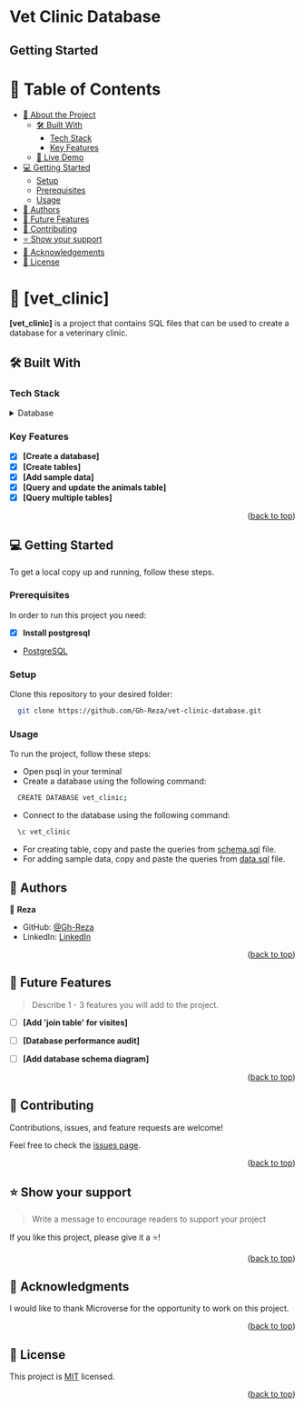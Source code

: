 # Vet Clinic Database
## Getting Started
<!-- TABLE OF CONTENTS -->

# 📗 Table of Contents

- [📖 About the Project](#about-project)
  - [🛠 Built With](#built-with)
    - [Tech Stack](#tech-stack)
    - [Key Features](#key-features)
  - [🚀 Live Demo](#live-demo)
- [💻 Getting Started](#getting-started)
  - [Setup](#setup)
  - [Prerequisites](#prerequisites)
  - [Usage](#usage)
- [👥 Authors](#authors)
- [🔭 Future Features](#future-features)
- [🤝 Contributing](#contributing)
- [⭐️ Show your support](#support)
- [🙏 Acknowledgements](#acknowledgements)
- [📝 License](#license)

<!-- PROJECT DESCRIPTION -->

# 📖 [vet_clinic] <a name="about-project"></a>

**[vet_clinic]** is a project that contains SQL files that can be used to create a database for a veterinary clinic.

## 🛠 Built With <a name="built-with"></a>

### Tech Stack <a name="tech-stack"></a>

<details>
<summary>Database</summary>
  <ul>
    <li><a href="https://www.postgresql.org/">PostgreSQL</a></li>
  </ul>
</details>

<!-- Features -->

### Key Features <a name="key-features"></a>

- [x] **[Create a database]**
- [x] **[Create tables]**
- [x] **[Add sample data]**
- [x] **[Query and update the animals table]**
- [x] **[Query multiple tables]**

<p align="right">(<a href="#readme-top">back to top</a>)</p>

<!-- GETTING STARTED -->

## 💻 Getting Started <a name="getting-started"></a>

To get a local copy up and running, follow these steps.

### Prerequisites

In order to run this project you need:

 - [x] **Install postgresql**
- [PostgreSQL](https://www.postgresql.org/download/)

### Setup

Clone this repository to your desired folder:

```sh
  git clone https://github.com/Gh-Reza/vet-clinic-database.git
```
### Usage

To run the project, follow these steps:

- Open psql in your terminal
- Create a database using the following command:

```sh
  CREATE DATABASE vet_clinic;
```
- Connect to the database using the following command:

```sh
  \c vet_clinic
```
- For creating table, copy and paste the queries from [schema.sql](./schema.sql) file.
- For adding sample data, copy and paste the queries from [data.sql](./data.sql) file.

<!-- AUTHORS -->

## 👥 Authors <a name="Reza"></a>


👤 **Reza**

- GitHub: [@Gh-Reza](https://github.com/Gh-Reza)
- LinkedIn: [LinkedIn](https://www.linkedin.com/in/reza-merzaie/)

<p align="right">(<a href="#readme-top">back to top</a>)</p>

<!-- FUTURE FEATURES -->

## 🔭 Future Features <a name="future-features"></a>

> Describe 1 - 3 features you will add to the project.

- [ ] **[Add 'join table' for visites]**
- [ ] **[Database performance audit]**
- [ ] **[Add database schema diagram]**


<p align="right">(<a href="#readme-top">back to top</a>)</p>

<!-- CONTRIBUTING -->

## 🤝 Contributing <a name="contributing"></a>

Contributions, issues, and feature requests are welcome!

Feel free to check the [issues page](../../issues/).

<p align="right">(<a href="#readme-top">back to top</a>)</p>

<!-- SUPPORT -->

## ⭐️ Show your support <a name="support"></a>

> Write a message to encourage readers to support your project

If you like this project, please give it a ⭐️!

<p align="right">(<a href="#readme-top">back to top</a>)</p>

<!-- ACKNOWLEDGEMENTS -->

## 🙏 Acknowledgments <a name="acknowledgements"></a>

I would like to thank Microverse for the opportunity to work on this project.

<p align="right">(<a href="#readme-top">back to top</a>)</p>

<!-- LICENSE -->

## 📝 License <a name="license"></a>

This project is [MIT](./LICENSE) licensed.

<p align="right">(<a href="#readme-top">back to top</a>)</p>
